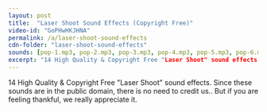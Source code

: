 ```yaml
---
layout: post
title:  "Laser Shoot Sound Effects (Copyright Free)"
video-id: "GoPHwHKJHNA"
permalink: /a/laser-shoot-sound-effects
cdn-folder: "laser-shoot-sound-effects"
sounds: [pop-1.mp3, pop-2.mp3, pop-3.mp3, pop-4.mp3, pop-5.mp3, pop-6.mp3, pop-7.mp3]
excerpt: "14 High Quality & Copyright Free "Laser Shoot" sound effects. Since these sounds are in the public domain, there is no need to credit us.. But if you are feeling thankful, we really appreciate it."
---
```


14 High Quality & Copyright Free "Laser Shoot" sound effects. Since these sounds are in the public domain, there is no need to credit us.. But if you are feeling thankful, we really appreciate it.
